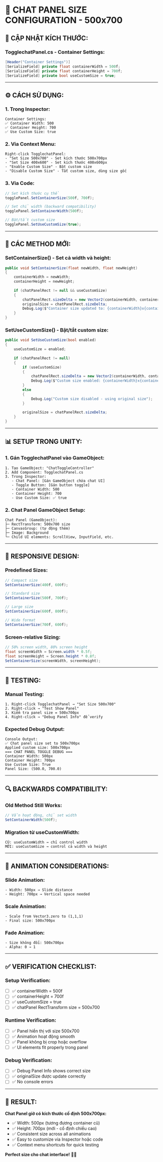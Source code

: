 # 📐 CHAT PANEL SIZE CONFIGURATION - 500x700

## 🎯 **CẬP NHẬT KÍCH THƯỚC:**

### **TogglechatPanel.cs - Container Settings:**
```csharp
[Header("Container Settings")]
[SerializeField] private float containerWidth = 500f;
[SerializeField] private float containerHeight = 700f;
[SerializeField] private bool useCustomSize = true;
```

---

## ⚙️ **CÁCH SỬ DỤNG:**

### **1. Trong Inspector:**
```
Container Settings:
✅ Container Width: 500
✅ Container Height: 700  
✅ Use Custom Size: true
```

### **2. Via Context Menu:**
```
Right-click TogglechatPanel:
- "Set Size 500x700" - Set kích thước 500x700px
- "Set Size 400x600" - Set kích thước 400x600px
- "Enable Custom Size" - Bật custom size
- "Disable Custom Size" - Tắt custom size, dùng size gốc
```

### **3. Via Code:**
```csharp
// Set kích thước cụ thể
togglePanel.SetContainerSize(500f, 700f);

// Set chỉ width (backward compatibility)
togglePanel.SetContainerWidth(500f);

// Bật/tắt custom size
togglePanel.SetUseCustomSize(true);
```

---

## 🔧 **CÁC METHOD MỚI:**

### **SetContainerSize() - Set cả width và height:**
```csharp
public void SetContainerSize(float newWidth, float newHeight)
{
    containerWidth = newWidth;
    containerHeight = newHeight;
    
    if (chatPanelRect != null && useCustomSize)
    {
        chatPanelRect.sizeDelta = new Vector2(containerWidth, containerHeight);
        originalSize = chatPanelRect.sizeDelta;
        Debug.Log($"Container size updated to: {containerWidth}x{containerHeight}px");
    }
}
```

### **SetUseCustomSize() - Bật/tắt custom size:**
```csharp
public void SetUseCustomSize(bool enabled)
{
    useCustomSize = enabled;
    
    if (chatPanelRect != null)
    {
        if (useCustomSize)
        {
            chatPanelRect.sizeDelta = new Vector2(containerWidth, containerHeight);
            Debug.Log($"Custom size enabled: {containerWidth}x{containerHeight}px");
        }
        else
        {
            Debug.Log("Custom size disabled - using original size");
        }
        
        originalSize = chatPanelRect.sizeDelta;
    }
}
```

---

## 📊 **SETUP TRONG UNITY:**

### **1. Gán TogglechatPanel vào GameObject:**
```
1. Tạo GameObject: "ChatToggleController"
2. Add Component: TogglechatPanel.cs
3. Trong Inspector:
   - Chat Panel: [Gán GameObject chứa chat UI]
   - Toggle Button: [Gán button toggle]
   - Container Width: 500
   - Container Height: 700
   - Use Custom Size: ✅ true
```

### **2. Chat Panel GameObject Setup:**
```
Chat Panel (GameObject):
├─ RectTransform: 500x700 size
├─ CanvasGroup: (tự động thêm)
├─ Image: Background
└─ Child UI elements: ScrollView, InputField, etc.
```

---

## 🎨 **RESPONSIVE DESIGN:**

### **Predefined Sizes:**
```csharp
// Compact size
SetContainerSize(400f, 600f);

// Standard size  
SetContainerSize(500f, 700f);

// Large size
SetContainerSize(600f, 800f);

// Wide format
SetContainerSize(700f, 600f);
```

### **Screen-relative Sizing:**
```csharp
// 50% screen width, 80% screen height
float screenWidth = Screen.width * 0.5f;
float screenHeight = Screen.height * 0.8f;
SetContainerSize(screenWidth, screenHeight);
```

---

## 🧪 **TESTING:**

### **Manual Testing:**
```
1. Right-click TogglechatPanel → "Set Size 500x700"
2. Right-click → "Test Show Panel"
3. Kiểm tra panel size = 500x700px
4. Right-click → "Debug Panel Info" để verify
```

### **Expected Debug Output:**
```
Console Output:
✅ Chat panel size set to 500x700px
Applied custom size: 500x700px
=== CHAT PANEL TOGGLE DEBUG ===
Container Width: 500px
Container Height: 700px
Use Custom Size: True
Panel Size: (500.0, 700.0)
```

---

## 🔍 **BACKWARDS COMPATIBILITY:**

### **Old Method Still Works:**
```csharp
// Vẫn hoạt động, chỉ set width
SetContainerWidth(500f);
```

### **Migration từ useCustomWidth:**
```
CŨ: useCustomWidth → chỉ control width
MỚI: useCustomSize → control cả width và height
```

---

## 📐 **ANIMATION CONSIDERATIONS:**

### **Slide Animation:**
```
- Width: 500px → Slide distance
- Height: 700px → Vertical space needed
```

### **Scale Animation:**
```
- Scale from Vector3.zero to (1,1,1)
- Final size: 500x700px
```

### **Fade Animation:**
```
- Size không đổi: 500x700px
- Alpha: 0 → 1
```

---

## ✅ **VERIFICATION CHECKLIST:**

### **Setup Verification:**
- [ ] ✅ containerWidth = 500f
- [ ] ✅ containerHeight = 700f  
- [ ] ✅ useCustomSize = true
- [ ] ✅ chatPanel RectTransform size = 500x700

### **Runtime Verification:**
- [ ] ✅ Panel hiển thị với size 500x700
- [ ] ✅ Animation hoạt động smooth
- [ ] ✅ Panel không bị crop hoặc overflow
- [ ] ✅ UI elements fit properly trong panel

### **Debug Verification:**
- [ ] ✅ Debug Panel Info shows correct size
- [ ] ✅ originalSize được update correctly
- [ ] ✅ No console errors

---

## 🎯 **RESULT:**

**Chat Panel giờ có kích thước cố định 500x700px:**
- ✅ Width: 500px (tương đương container cũ)
- ✅ Height: 700px (mới - cố định chiều cao)
- ✅ Consistent size across all animations
- ✅ Easy to customize via Inspector hoặc code
- ✅ Context menu shortcuts for quick testing

**Perfect size cho chat interface!** 📱💬
